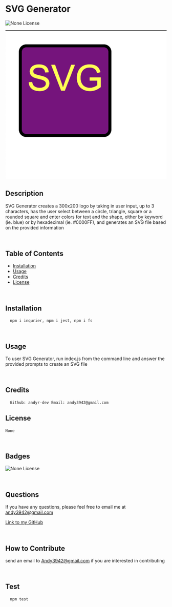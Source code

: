 # SVG Generator
  
  ![None License](https://img.shields.io/badge/license-None-blueviolet)

  ![](./Assets/example.png)
  
  ## Description
  
  SVG Generator creates a 300x200 logo by taking in user input, up to 3 characters, has the user select between a circle, triangle, square or a rounded square and enter colors for text and the shape, either by keyword (ie. blue) or by hexadecimal (ie. #0000FF), and generates an SVG file based on the provided information

   <br/>

  ## Table of Contents
  
  - [Installation](#installation)
  - [Usage](#usage)
  - [Credits](#credits)
  - [License](#license)

  <br/>
  
  ## Installation

      npm i inqurier, npm i jest, npm i fs

  
  <br/>

  ## Usage

  To user SVG Generator, run index.js from the command line and answer the provided prompts to create an SVG file

  <br/>
  
  ## Credits

      Github: andyr-dev Email: andy3942@gmail.com
  
  ## License
    None
  
  <br/>

  ## Badges

  ![None License](https://img.shields.io/badge/license-None-blueviolet)  

  <br/>
  
  ## Questions

  If you have any questions, please feel free to email me at andy3942@gmail.com

  [Link to my GitHub](https://github.com/andyr-dev/)
  
  <br/>

  ## How to Contribute

  send an email to Andy3942@gmail.com if you are interested in contributing

  <br/>
  
  ## Test
      npm test